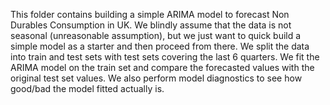 This folder contains building a simple ARIMA model to forecast Non Durables Consumption in UK.
We blindly assume that the data is not seasonal (unreasonable assumption), but we just want to quick build a simple model as a starter and then proceed from there.
We split the data into train and test sets with test sets covering the last 6 quarters. We fit the ARIMA model on the train set and compare the forecasted values with the original test set values.
We also perform model diagnostics to see how good/bad the model fitted actually is.
